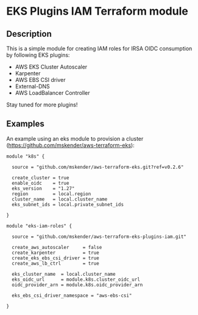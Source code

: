 # EKS Plugins IAM Terraform module


## Description

This is a simple module for creating IAM roles for IRSA OIDC consumption by following EKS plugins:

- AWS EKS Cluster Autoscaler
- Karpenter
- AWS EBS CSI driver
- External-DNS
- AWS LoadBalancer Controller

Stay tuned for more plugins!

## Examples

An example using an eks module to provision a cluster (https://github.com/mskender/aws-terraform-eks):
```
module "k8s" {

  source = "github.com/mskender/aws-terraform-eks.git?ref=v0.2.6"

  create_cluster = true
  enable_oidc    = true
  eks_version    = "1.27"
  region         = local.region
  cluster_name   = local.cluster_name
  eks_subnet_ids = local.private_subnet_ids

}

module "eks-iam-roles" {

  source = "github.com/mskender/aws-terraform-eks-plugins-iam.git"

  create_aws_autoscaler     = false
  create_karpenter          = true
  create_eks_ebs_csi_driver = true
  create_aws_lb_ctrl        = true

  eks_cluster_name  = local.cluster_name
  eks_oidc_url      = module.k8s.cluster_oidc_url
  oidc_provider_arn = module.k8s.oidc_provider_arn

  eks_ebs_csi_driver_namespace = "aws-ebs-csi"

}
```
